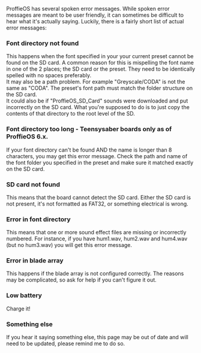 ProffieOS has several spoken error messages. While spoken error messages are meant to be user friendly, it can sometimes be difficult to hear what it's actually saying. Luckily, there is a fairly short list of actual error messages:

### Font directory not found
This happens when the font specified in your your current preset cannot be found on the SD card. A common reason for this is mispelling the font name in one of the 2 places; the SD card or the preset. They need to be identically spelled with no spaces preferably.  
It may also be a path problem. For example "Greyscale/CODA" is not the same as "CODA". The preset's font path must match the folder structure on the SD card.  
It could also be if "ProffieOS_SD_Card" sounds were downloaded and put incorrectly on the SD card. What you're supposed to do is to just copy the contents of that directory to the root level of the SD.

### Font directory too long - Teensysaber boards only as of ProffieOS 6.x.
If your font directory can't be found AND the name is longer than 8 characters, you may get this error message. Check the path and name of the font folder you specified in the preset and make sure it matched exactly on the SD card.

### SD card not found
This means that the board cannot detect the SD card. Either the SD card is not present, it's not formatted as FAT32, or something electrical is wrong.

### Error in font directory
This means that one or more sound effect files are missing or incorrectly numbered. For instance, if you have hum1.wav, hum2.wav and hum4.wav (but no hum3.wav) you will get this error message.

### Error in blade array
This happens if the blade array is not configured correctly.
The reasons may be complicated, so ask for help if you can't figure it out.

### Low battery
Charge it!

### Something else
If you hear it saying something else, this page may be out of date and will need to be updated, please remind me to do so.
